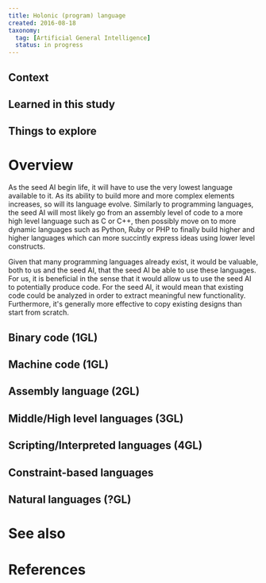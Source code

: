 ```yaml
---
title: Holonic (program) language
created: 2016-08-18
taxonomy:
  tag: [Artificial General Intelligence]
  status: in progress
---
```


## Context

## Learned in this study

## Things to explore

# Overview
As the seed AI begin life, it will have to use the very lowest language available to it. As its ability to build more and more complex elements increases, so will its language evolve. Similarly to programming languages, the seed AI will most likely go from an assembly level of code to a more high level language such as C or C++, then possibly move on to more dynamic languages such as Python, Ruby or PHP to finally build higher and higher languages which can more succintly express ideas using lower level constructs.

Given that many programming languages already exist, it would be valuable, both to us and the seed AI, that the seed AI be able to use these languages. For us, it is beneficial in the sense that it would allow us to use the seed AI to potentially produce code. For the seed AI, it would mean that existing code could be analyzed in order to extract meaningful new functionality. Furthermore, it's generally more effective to copy existing designs than start from scratch.

## Binary code (1GL)
## Machine code (1GL)
## Assembly language (2GL)
## Middle/High level languages (3GL)
## Scripting/Interpreted languages (4GL)
## Constraint-based languages
## Natural languages (?GL)


# See also

# References

